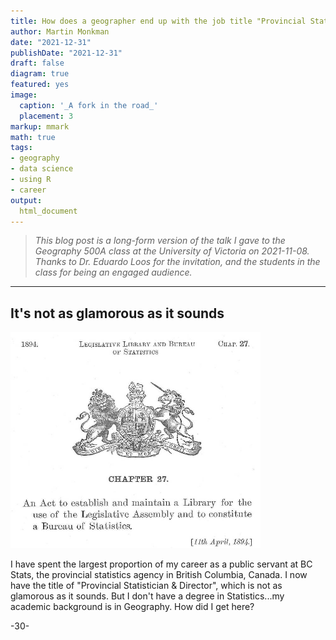 ```yaml
---
title: How does a geographer end up with the job title "Provincial Statistician", anyway?
author: Martin Monkman
date: "2021-12-31"
publishDate: "2021-12-31"
draft: false
diagram: true
featured: yes
image:
  caption: '_A fork in the road_'
  placement: 3
markup: mmark
math: true
tags:
- geography
- data science
- using R
- career
output:
  html_document
---
```




<!--
Copyright 2021 Martin Monkman

This work is licensed under the Creative Commons Attribution 4.0 International License.
To view a copy of this license, visit http://creativecommons.org/licenses/by/4.0/.
-->


>_This blog post is a long-form version of the talk I gave to the Geography 500A class at the University of Victoria on 2021-11-08.
Thanks to Dr. Eduardo Loos for the invitation, and the students in the class for being an engaged audience._



***

## It's not as glamorous as it sounds


<img src="images/BC_library-stats-act_1894.jpg" alt="BC Legislative Library & Statistics Bureau Act, 1894" width="400"/>

I have spent the largest proportion of my career as a public servant at BC Stats, the provincial statistics agency in British Columbia, Canada. I now have the title of "Provincial Statistician & Director", which is not as glamorous as it sounds. But I don't have a degree in Statistics...my academic background is in Geography. How did I get here? 






-30-
